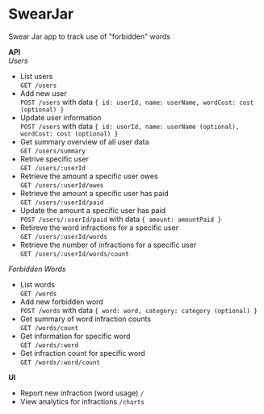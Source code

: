 SwearJar
========

Swear Jar app to track use of "forbidden" words

**API**
<br/>*Users*
- List users
  <br/>`GET /users`
- Add new user
  <br/>`POST /users` with data `{ id: userId, name: userName, wordCost: cost (optional) }`
- Update user information
  <br/>`POST /users` with data `{ id: userId, name: userName (optional), wordCost: cost (optional) }`
- Get summary overview of all user data
  <br/>`GET /users/summary`
- Retrive specific user
  <br/>`GET /users/:userId`
- Retrieve the amount a specific user owes
  <br/>`GET /users/:userId/owes`
- Retrieve the amount a specific user has paid
  <br/>`GET /users/:userId/paid`
- Update the amount a specific user has paid
  <br/>`POST /users/:userId/paid` with data `{ amount: amountPaid }`
- Retireve the word infractions for a specific user
  <br/>`GET /users/:userId/words`
- Retrieve the number of infractions for a specific user
  <br/>`GET /users/:userId/words/count`

*Forbidden Words*
- List words
  <br/>`GET /words`
- Add new forbidden word
  <br/>`POST /words` with data `{ word: word, category: category (optional) }`
- Get summary of word infraction counts
  <br/>`GET /words/count`
- Get information for specific word
  <br/>`GET /words/:word`
- Get infraction count for specific word
  <br/>`GET /words/:word/count`

**UI**
- Report new infraction (word usage)
  `/`
- View analytics for infractions
  `/charts`
